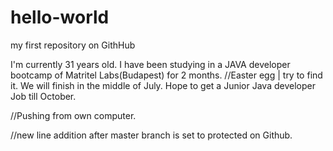 # hello-world
my first repository on GithHub

I'm currently 31 years old. I have been studying in a JAVA developer bootcamp of Matritel Labs(Budapest) for 2 months.
//Easter egg | try to find it.
We will finish in the middle of July. 
Hope to get a Junior Java developer Job till October.

//Pushing from own computer.

//new line addition after master branch is set to protected on Github.
